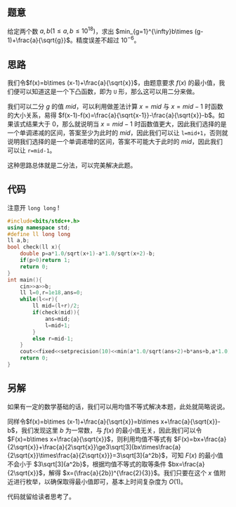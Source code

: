 ## 题意

给定两个数 $a,b(1\le a,b\le10^{18})$，求出 $min_{g=1}^{\infty}b\times (g-1)+\frac{a}{\sqrt{g}}$。精度误差不超过 $10^{-6}$。

## 思路

我们令$f(x)=b\times (x-1)+\frac{a}{\sqrt{x}}$，由题意要求 $f(x)$ 的最小值，我们便可以知道这是一个下凸函数，即为 `U` 形，那么这可以用二分来做。

我们可以二分 $g$ 的值 $mid$，可以利用做差法计算 $x=mid$ 与 $x=mid-1$ 时函数的大小关系，易得 $f(x-1)-f(x)=\frac{a}{\sqrt{x-1}}-\frac{a}{\sqrt{x}}-b$。如果该式结果大于 0，那么就说明当 $x=mid-1$ 时函数值更大，因此我们选择的是一个单调递减的区间，答案至少为此时的 $mid$，因此我们可以让 `l=mid+1`，否则就说明我们选择的是一个单调递增的区间，答案不可能大于此时的 $mid$，因此我们可以让 `r=mid-1`。

这种思路总体就是二分法，可以完美解决此题。

## 代码

注意开 `long long` !
```cpp
#include<bits/stdc++.h>
using namespace std;
#define ll long long
ll a,b;
bool check(ll x){
	double p=a*1.0/sqrt(x+1)-a*1.0/sqrt(x+2)-b;
	if(p>0)return 1;
	return 0;
}
int main(){
    cin>>a>>b;
	ll l=0,r=1e18,ans=0;
	while(l<=r){
		ll mid=(l+r)/2;
		if(check(mid)){
		    ans=mid;
		    l=mid+1;
		}
		else r=mid-1;
	}
	cout<<fixed<<setprecision(10)<<min(a*1.0/sqrt(ans+2)+b*ans+b,a*1.0)<<endl;
    return 0;
}
```

## 另解

如果有一定的数学基础的话，我们可以用均值不等式解决本题，此处就简略说说。

同样令$f(x)=b\times (x-1)+\frac{a}{\sqrt{x}}=b\times x+\frac{a}{\sqrt{x}}-b$，我们发现这里 $b$ 为一常数，与 $f(x)$ 的最小值无关，因此我们可以令 $F(x)=b\times x+\frac{a}{\sqrt{x}}$，则利用均值不等式有 $F(x)=bx+\frac{a}{2\sqrt{x}}+\frac{a}{2\sqrt{x}}\ge3\sqrt[3]{bx\times\frac{a}{2\sqrt{x}}\times\frac{a}{2\sqrt{x}}}=3\sqrt[3]{a^2b}$，可知 $F(x)$ 的最小值不会小于 $3\sqrt[3]{a^2b}$，根据均值不等式的取等条件 $bx=\frac{a}{2\sqrt{x}}$，解得 $x=(\frac{a}{2b})^{\frac{2}{3}}$。我们只要在这个 $x$ 值附近进行枚举，以确保取得最小值即可，基本上时间复杂度为 $O(1)$。

代码就留给读者思考了。
